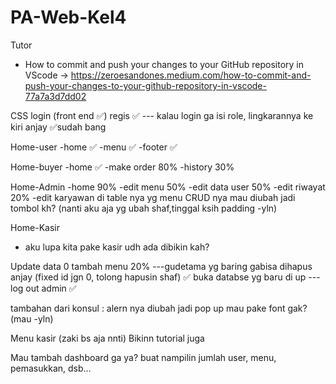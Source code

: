 # PA-Web-Kel4
Tutor 
* How to commit and push your changes to your GitHub repository in VScode -> https://zeroesandones.medium.com/how-to-commit-and-push-your-changes-to-your-github-repository-in-vscode-77a7a3d7dd02

CSS
login (front end ✅)
regis ✅ 
--- kalau login ga isi role, lingkarannya ke kiri anjay ✅sudah bang

Home-user 
-home ✅ 
-menu ✅ 
-footer ✅ 

Home-buyer
-home ✅ 
-make order 80%
-history 30%

Home-Admin
-home 90%
-edit menu 50%
-edit data user 50%
-edit riwayat 20%
-edit karyawan
di table nya yg menu CRUD nya mau diubah jadi tombol kh? (nanti aku aja yg ubah shaf,tinggal ksih padding -yln)

Home-Kasir
- aku lupa kita pake kasir udh ada dibikin kah?

Update data 0
tambah menu 20%
---gudetama yg baring gabisa dihapus anjay (fixed id jgn 0, tolong hapusin shaf)  ✅ buka databse yg baru di up
---log out admin  ✅

tambahan dari konsul :
alern nya diubah jadi pop up
mau pake font gak? (mau -yln)

Menu kasir (zaki bs aja nnti)
Bikinn tutorial juga

Mau tambah dashboard ga ya? buat nampilin jumlah user, menu, pemasukkan, dsb...

